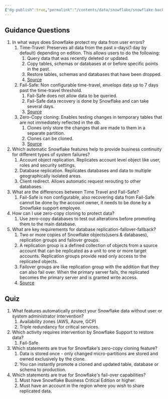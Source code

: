 ```yaml
---
{"dg-publish":true,"permalink":"/contents/data/snowflake/snowflake-backup-and-recovery/","tags":["Snowflake"],"created":"2024-02-29T00:08:23.433+01:00","updated":"2024-02-29T00:08:23.434+01:00"}
---
```



## Guidance Questions

1. In what ways does Snowflake protect my data from user errors?
	1. Time-Travel: Preserves all data from the past x-days(1 day by default) depending on edition. This allows users to do the following:
		1. Query data that was recently deleted or updated.
		2. Copy tables, schemas or databases at or before specific points in the past.
		3. Restore tables, schemas and databases that have been dropped.
		4. [Source](https://docs.snowflake.com/en/user-guide/data-time-travel)
	2. Fail-Safe: Non configurable time-travel, envelops data up to 7 days past the time-travel threshold.
		1. Fail-Safe does not allow data to be queried.
		2. Fail-Safe data recovery is done by Snowflake and can take several days. 
		3. [Source](https://docs.snowflake.com/en/user-guide/data-failsafe)
	4. Zero-Copy cloning: Enables testing changes in temporary tables that are not immediately reflected in the db.
		1. Clones only store the changes that are made to them in a separate partition. 
		2. Clones can be cloned.
		3. [Source](https://docs.snowflake.com/en/user-guide/tables-storage-considerations#cloning-tables-schemas-and-databases)
2. Which automatic Snowflake features help to provide business continuity for different types of system failures?
	1. Account object replication. Replicates account level object like user, roles and security settings.
	2. Database replication. Replicates databases and data to multiple geographically isolated areas. 
	3. Client redirect. Allows automatic request rerouting to other databases.
3. What are the differences between Time Travel and Fail-Safe?
	1. Fail-Safe is non configurable, also recovering data from Fail-Safe cannot be done by the account owner, it needs to be done by a Snowflake support employee.
4. How can I use zero-copy cloning to protect data?
	1. Use zero-copy databases to test out alterations before promoting them to the main database.
5. What are key requirements for database replication-fallover-fallback?
	1. Two or more copies of Snowflake objects(users & databases), replication groups and failover groups. 
	2. A replication group is a defined collection of objects from a source account that can be replicated as a unit to one or more target accounts. Replication groups provide read only access to the replicated objects.
	3. Failover groups are like replication group with the addition that they can also fail over. When the primary server fails, the replicated becomes the primary server and is granted write access. 
	4. [Source](https://docs.snowflake.com/en/user-guide/account-replication-intro#label-replication-and-failover-groups)
## Quiz

1. What features automatically protect your Snowflake data without user or system administrator intervention?
	1. Availability zones (AWS, Azure, GCP)
	2. Triple redundancy for critical services.
2. Which activity requires intervention by Snowflake Support to restore data?
	1. Fail-Safe
3. Which statements are true for Snowflake's zero-copy cloning feature?
	1. Data is stored once - only changed micro-partitions are stored and owned exclusively by the clone.
	2. You can instantly promote a cloned and updated table, database or schema to production.
4. Which statements are true for Snowflake's fail-over capabilities?
	1. Must have Snowflake Business Critical Edition or higher. 
	2. Must have an account in the region where you wish to share replicated data.